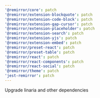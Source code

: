 ```yaml
---
'@remirror/core': patch
'@remirror/extension-blockquote': patch
'@remirror/extension-code-block': patch
'@remirror/extension-gap-cursor': patch
'@remirror/extension-placeholder': patch
'@remirror/extension-search': patch
'@remirror/extension-yjs': patch
'@remirror/extension-embed': patch
'@remirror/preset-react': patch
'@remirror/preset-table': patch
'@remirror/react': patch
'@remirror/react-components': patch
'@remirror/react-social': patch
'@remirror/theme': patch
'jest-remirror': patch
---
```


Upgrade linaria and other dependencies
